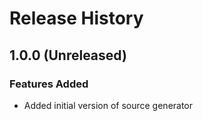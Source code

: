 # Release History

## 1.0.0 (Unreleased)

### Features Added

- Added initial version of source generator
